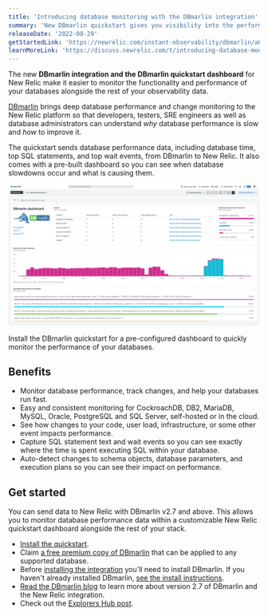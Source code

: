 ```yaml
---
title: 'Introducing database monitoring with the DBmarlin integration'
summary: 'New DBmarlin quickstart gives you visibility into the performance of your databases such as Oracle, MySQL, Postgres, SQL Server, Db2, CockroachDB, and more.'
releaseDate: '2022-08-29'
getStartedLink: 'https://newrelic.com/instant-observability/dbmarlin/a0daa1f8-99de-41ba-b7cb-7dd87c1bf7f2'
learnMoreLink: 'https://discuss.newrelic.com/t/introducing-database-monitoring-with-the-dbmarlin-integration/189202'
---
```


The new **DBmarlin integration and the DBmarlin quickstart dashboard** for New Relic make it easier to monitor the functionality and performance of your databases alongside the rest of your observability data. 

[DBmarlin](https://www.dbmarlin.com/) brings deep database performance and change monitoring to the New Relic platform so that developers, testers, SRE engineers as well as database administrators can understand *why* database performance is slow and *how* to improve it.

The quickstart sends database performance data, including database time, top SQL statements, and top wait events, from DBmarlin to New Relic. It also comes with a pre-built dashboard so you can see when database slowdowns occur and what is causing them.

![DBmarlin quickstart dashboard](./images/dbmarlin_dashboard.png "A screenshot that shows the DBmarlin quickstart dashboard in New Relic.")

<figcaption>Install the DBmarlin quickstart for a pre-configured dashboard to quickly monitor the performance of your databases.</figcaption>

## Benefits

* Monitor database performance, track changes, and help your databases run fast.
* Easy and consistent monitoring for CockroachDB, DB2, MariaDB, MySQL, Oracle, PostgreSQL and SQL Server, self-hosted or in the cloud. 
* See how changes to your code, user load, infrastructure, or some other event impacts performance.
* Capture SQL statement text and wait events so you can see exactly where the time is spent executing SQL within your database. 
* Auto-detect changes to schema objects, database parameters, and execution plans so you can see their impact on performance.

## Get started

You can send data to New Relic with DBmarlin v2.7 and above. This allows you to monitor database performance data within a customizable New Relic quickstart dashboard alongside the rest of your stack.

* [Install the quickstart](https://newrelic.com/instant-observability/dbmarlin/a0daa1f8-99de-41ba-b7cb-7dd87c1bf7f2).
* Claim [a free premium copy of DBmarlin](https://www.dbmarlin.com/new-relic-offer) that can be applied to any supported database.
* Before [installing the integration](https://docs.dbmarlin.com/docs/integrations/newrelic/) you'll need to install DBmarlin. If you haven't already installed DBmarlin, [see the install instructions](https://docs.dbmarlin.com/docs/Getting-Started/hardware-requirements).
* [Read the DBmarlin blog](https://www.dbmarlin.com/blog/2022-07-29-dbmarlin-v2-7-0-released) to learn more about version 2.7 of DBmarlin and the New Relic integration.
* Check out the [Explorers Hub post](https://discuss.newrelic.com/t/introducing-database-monitoring-with-the-dbmarlin-integration/189202).
